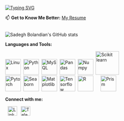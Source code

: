 [![Typing SVG](https://readme-typing-svg.demolab.com?font=Fira+Code&size=22&duration=3000&pause=3000&color=00F726&background=000000&random=false&width=467&lines=Hi%2C+I+am+MohammadSadeq+Bolandian+%F0%9F%98%89)](https://git.io/typing-svg)

📫 **Get to Know Me Better:** [My Resume](https://github.com/BolandianBolandian/MyResume)<br><br>

![Sadegh Bolandian's GitHub stats](https://github-readme-stats.vercel.app/api?username=BolandianBolandian&show_icons=true&theme=tokyonight)

**Languages and Tools:**

[<img src="https://encrypted-tbn0.gstatic.com/images?q=tbn:ANd9GcRRdKovOa8lVKIjdmfwrvfp_VEnlCZu41jaDd6uvg00mw&s" alt="Linux" width="50">](https://www.linux.org/)&nbsp; [<img src="https://upload.wikimedia.org/wikipedia/commons/thumb/c/cf/Python_logo_51.svg/1200px-Python_logo_51.svg.png" alt="Python" width="50">](https://www.python.org/)&nbsp; [<img src="https://encrypted-tbn0.gstatic.com/images?q=tbn:ANd9GcR0QjY9swUtdx_-TyE_2cv01rO7wRKP_jMa0Psz11Etbw&s" alt="MySQL" width="50">](https://www.mysql.com/)&nbsp; [<img src="https://encrypted-tbn0.gstatic.com/images?q=tbn:ANd9GcSewsxrd4BWLZ46ezR8moPaoaz5WPtEFPPK0-b1-dX81A&s" alt="Pandas" width="50">](https://pandas.pydata.org/)&nbsp; [<img src="https://cdn.worldvectorlogo.com/logos/numpy-1.svg" alt="Numpy" width="50">](https://numpy.org/)&nbsp; [<img src="https://upload.wikimedia.org/wikipedia/commons/thumb/0/05/Scikit_learn_logo_small.svg/320px-Scikit_learn_logo_small.svg.png" alt="Scikit learn" width="75">](https://scikit-learn.org/)&nbsp; <br>[<img src="https://encrypted-tbn0.gstatic.com/images?q=tbn:ANd9GcRIhu2bASSHMfNjKnUyoPStnuz5wIvKORUN4H5NU8Pyvw&s" alt="Pytorch" width="50">](https://pytorch.org/)&nbsp; [<img src="https://encrypted-tbn0.gstatic.com/images?q=tbn:ANd9GcQvNo28P39BZ47wvMXk0nh-oIUDH2Htsco6vp1FxyrJZA&s" alt="Seaborn" width="50">](https://seaborn.pydata.org/)&nbsp; [<img src="https://encrypted-tbn0.gstatic.com/images?q=tbn:ANd9GcSkGQ1y-BIPR1SzRRYxDsUZf7zZe0HCzBNM3zTXt3GGjg&s" alt="Matplotlib" width="50">](https://matplotlib.org/)&nbsp; [<img src="https://encrypted-tbn0.gstatic.com/images?q=tbn:ANd9GcRLlLvkw3WiUEIV9rh5yTiwztrNeBSep9dhE6NMcMxJlw&s" alt="Tensorflow" width="50">](https://www.tensorflow.org/)&nbsp; [<img src="https://upload.wikimedia.org/wikipedia/commons/thumb/1/1b/R_logo.svg/724px-R_logo.svg.png" alt="R" width="50">](https://www.r-project.org/)&nbsp;&nbsp;&nbsp;&nbsp;&nbsp; [<img src="https://encrypted-tbn0.gstatic.com/images?q=tbn:ANd9GcTItyq0oAsYNPsQ3QoGP1AKAghW40P4cljiF8gwelbRNA&s" alt="Prism" width="50">](https://www.graphpad.com/)

**Connect with me:**

 &nbsp; [<img src="https://encrypted-tbn0.gstatic.com/images?q=tbn:ANd9GcQnX_E3ser4X0ae09MUr87B8gHQRv0XtunCMNldRFM9zg&s" alt="Linkedin" width="30" height="30">](https://linkedin.com/in/mohammadsadeq-bolandian) &nbsp; [<img src="https://encrypted-tbn0.gstatic.com/images?q=tbn:ANd9GcR8JWjBeZ-2xZZYf4OhZ6b6sEAiZKUBRpXiAxzgWplylA&s" alt="Telegram" width="30" height="30">](https://t.me/Sadeq1998)









